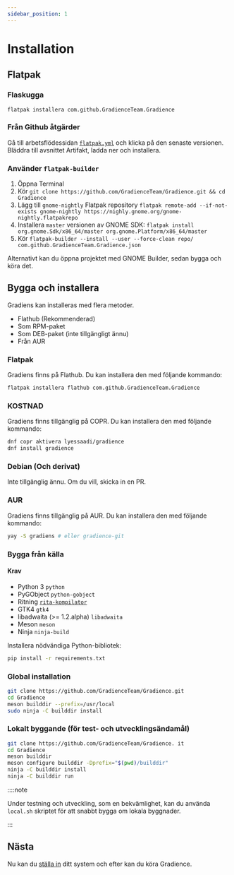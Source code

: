 ```yaml
---
sidebar_position: 1
---
```


# Installation

## Flatpak

### Flaskugga

```shell
flatpak installera com.github.GradienceTeam.Gradience
```

### Från Github åtgärder

Gå till arbetsflödessidan [`flatpak.yml`](https://github.com/GradienceTeam/Gradience/actions/workflows/flatpak.yml) och klicka på den senaste versionen. Bläddra till avsnittet Artifakt, ladda ner och installera.

### Använder `flatpak-builder`

1. Öppna Terminal
2. Kör `git clone https://github.com/GradienceTeam/Gradience.git && cd Gradience`
3. Lägg till `gnome-nightly` Flatpak repository `flatpak remote-add --if-not-exists gnome-nightly https://nighly.gnome.org/gnome-nightly.flatpakrepo`
4. Installera `master` versionen av GNOME SDK: `flatpak install org.gnome.Sdk/x86_64/master org.gnome.Platform/x86_64/master`
5. Kör `flatpak-builder --install --user --force-clean repo/ com.github.GradienceTeam.Gradience.json`

Alternativt kan du öppna projektet med GNOME Builder, sedan bygga och köra det.

## Bygga och installera

Gradiens kan installeras med flera metoder.

- Flathub (Rekommenderad)
- Som RPM-paket
- Som DEB-paket (inte tillgängligt ännu)
- Från AUR

### Flatpak

Gradiens finns på Flathub. Du kan installera den med följande kommando:

```bash
flatpak installera flathub com.github.GradienceTeam.Gradience
```

### KOSTNAD

Gradiens finns tillgänglig på COPR. Du kan installera den med följande kommando:

```bash
dnf copr aktivera lyessaadi/gradience
dnf install gradience
```

### Debian (Och derivat)

Inte tillgänglig ännu. Om du vill, skicka in en PR.

### AUR

Gradiens finns tillgänglig på AUR. Du kan installera den med följande kommando:

```bash
yay -S gradiens # eller gradience-git
```

### Bygga från källa

#### Krav

- Python 3 `python`
- PyGObject `python-gobject`
- Ritning [`rita-kompilator`](https://jwestman.pages.gitlab.gnome.org/blueprint-compiler/setup.html)
- GTK4 `gtk4`
- libadwaita (>= 1.2.alpha) `libadwaita`
- Meson `meson`
- Ninja `ninja-build`

Installera nödvändiga Python-bibliotek:

```sh
pip install -r requirements.txt
```

### Global installation

```sh
git clone https://github.com/GradienceTeam/Gradience.git
cd Gradience
meson builddir --prefix=/usr/local
sudo ninja -C builddir install
```

### Lokalt byggande (för test- och utvecklingsändamål)

```sh
git clone https://github.com/GradienceTeam/Gradience. it
cd Gradience
meson builddir
meson configure builddir -Dprefix="$(pwd)/builddir"
ninja -C builddir install
ninja -C builddir run
```

::::note

Under testning och utveckling, som en bekvämlighet, kan du använda `local.sh` skriptet för att snabbt bygga om lokala byggnader.

:::

## Nästa

Nu kan du [ställa in](/docs/setup) ditt system och efter kan du köra Gradience.
